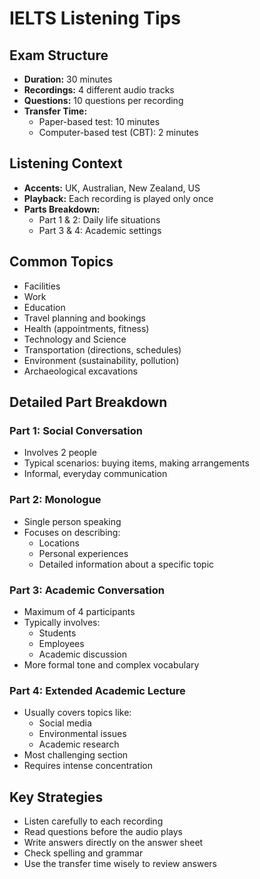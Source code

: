 # IELTS Listening Tips

## Exam Structure
- **Duration:** 30 minutes
- **Recordings:** 4 different audio tracks
- **Questions:** 10 questions per recording
- **Transfer Time:** 
  - Paper-based test: 10 minutes
  - Computer-based test (CBT): 2 minutes

## Listening Context
- **Accents:** UK, Australian, New Zealand, US
- **Playback:** Each recording is played only once
- **Parts Breakdown:**
  - Part 1 & 2: Daily life situations
  - Part 3 & 4: Academic settings

## Common Topics
- Facilities
- Work
- Education
- Travel planning and bookings
- Health (appointments, fitness)
- Technology and Science
- Transportation (directions, schedules)
- Environment (sustainability, pollution)
- Archaeological excavations

## Detailed Part Breakdown

### Part 1: Social Conversation
- Involves 2 people
- Typical scenarios: buying items, making arrangements
- Informal, everyday communication

### Part 2: Monologue
- Single person speaking
- Focuses on describing:
  - Locations
  - Personal experiences
  - Detailed information about a specific topic

### Part 3: Academic Conversation
- Maximum of 4 participants
- Typically involves:
  - Students
  - Employees
  - Academic discussion
- More formal tone and complex vocabulary

### Part 4: Extended Academic Lecture
- Usually covers topics like:
  - Social media
  - Environmental issues
  - Academic research
- Most challenging section
- Requires intense concentration

## Key Strategies
- Listen carefully to each recording
- Read questions before the audio plays
- Write answers directly on the answer sheet
- Check spelling and grammar
- Use the transfer time wisely to review answers
